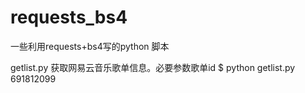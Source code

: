# requests_bs4
一些利用requests+bs4写的python 脚本


getlist.py 获取网易云音乐歌单信息。必要参数歌单id
$ python getlist.py 691812099
